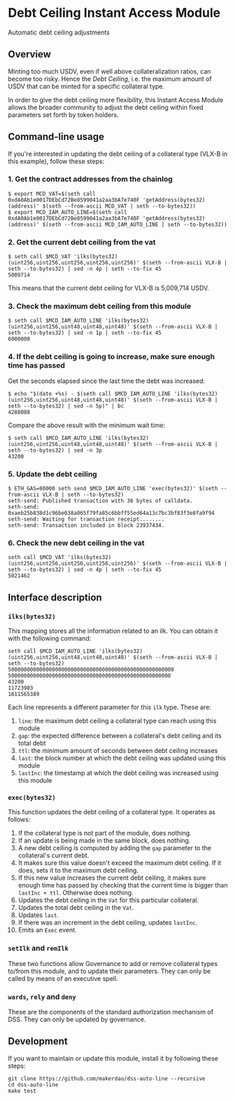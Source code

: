# Debt Ceiling Instant Access Module

Automatic debt ceiling adjustments

## Overview

Minting too much USDV, even if well above collateralization ratios, can become too risky. Hence the *Debt Ceiling*, i.e. the maximum amount of USDV that can be minted for a specific collateral type.

In order to give the debt ceiling more flexibility, this Instant Access Module allows the broader community to adjust the debt ceiling within fixed parameters set forth by token holders.

[comment]: <> (Check out [MIP27]&#40;https://forum.makerdao.com/t/mip27-debt-ceiling-instant-access-module&#41; for more details and discussions.)

## Command-line usage

If you're interested in updating the debt ceiling of a collateral type (VLX-B in this example), follow these steps:

### 1. Get the contract addresses from the chainlog

```
$ export MCD_VAT=$(seth call 0xdA0Ab1e0017DEbCd72Be8599041a2aa3bA7e740F 'getAddress(bytes32)(address)' $(seth --from-ascii MCD_VAT | seth --to-bytes32))
$ export MCD_IAM_AUTO_LINE=$(seth call 0xdA0Ab1e0017DEbCd72Be8599041a2aa3bA7e740F 'getAddress(bytes32)(address)' $(seth --from-ascii MCD_IAM_AUTO_LINE | seth --to-bytes32))
```

### 2. Get the current debt ceiling from the vat

```
$ seth call $MCD_VAT 'ilks(bytes32)(uint256,uint256,uint256,uint256,uint256)' $(seth --from-ascii VLX-B | seth --to-bytes32) | sed -n 4p | seth --to-fix 45
5009714
```

This means that the current debt ceiling for VLX-B is 5,009,714 USDV.

### 3. Check the maximum debt ceiling from this module

```
$ seth call $MCD_IAM_AUTO_LINE 'ilks(bytes32)(uint256,uint256,uint48,uint48,uint48)' $(seth --from-ascii VLX-B | seth --to-bytes32) | sed -n 1p | seth --to-fix 45
6000000
```

### 4. If the debt ceiling is going to increase, make sure enough time has passed

Get the seconds elapsed since the last time the debt was increased:

```
$ echo "$(date +%s) - $(seth call $MCD_IAM_AUTO_LINE 'ilks(bytes32)(uint256,uint256,uint48,uint48,uint48)' $(seth --from-ascii VLX-B | seth --to-bytes32) | sed -n 5p)" | bc
4288088
```

Compare the above result with the minimum wait time:

```
$ seth call $MCD_IAM_AUTO_LINE 'ilks(bytes32)(uint256,uint256,uint48,uint48,uint48)' $(seth --from-ascii VLX-B | seth --to-bytes32) | sed -n 3p
43200
```

### 5. Update the debt ceiling

```
$ ETH_GAS=80000 seth send $MCD_IAM_AUTO_LINE 'exec(bytes32)' $(seth --from-ascii VLX-B | seth --to-bytes32)
seth-send: Published transaction with 36 bytes of calldata.
seth-send: 0xaeb25b838d1c96be038a065f79fa85c6bbff55ed64a13c7bc3bf83f3e8fa9f94
seth-send: Waiting for transaction receipt........
seth-send: Transaction included in block 23937434.
```

### 6. Check the new debt ceiling in the vat

```
seth call $MCD_VAT 'ilks(bytes32)(uint256,uint256,uint256,uint256,uint256)' $(seth --from-ascii VLX-B | seth --to-bytes32) | sed -n 4p | seth --to-fix 45
5021462
```

## Interface description

### `ilks(bytes32)`

This mapping stores all the information related to an ilk. You can obtain it with the following command:

```
seth call $MCD_IAM_AUTO_LINE 'ilks(bytes32)(uint256,uint256,uint48,uint48,uint48)' $(seth --from-ascii VLX-B | seth --to-bytes32)
50000000000000000000000000000000000000000000000000000
5000000000000000000000000000000000000000000000000000
43200
11723903
1611565389
```

Each line represents a different parameter for this `ilk` type. These are:
1. `line`: the maximum debt ceiling a collateral type can reach using this module
2. `gap`: the expected difference between a collateral's debt ceiling and its total debt
3. `ttl`: the minimum amount of seconds between debt ceiling increases
4. `last`: the block number at which the debt ceiling was updated using this module
5. `lastInc`: the timestamp at which the debt ceiling was increased using this module

### `exec(bytes32)`

This function updates the debt ceiling of a collateral type. It operates as follows:

1. If the collateral type is not part of the module, does nothing.
2. If an update is being made in the same block, does nothing.
3. A new debt ceiling is computed by adding the `gap` parameter to the collateral's current debt.
4. It makes sure this value doesn't exceed the maximum debt ceiling. If it does, sets it to the maximum debt ceiling.
5. If this new value increases the current debt ceiling, it makes sure enough time has passed by checking that the current time is bigger than `lastInc + ttl`. Otherwise does nothing.
6. Updates the debt ceiling in the `Vat` for this particular collateral.
7. Updates the total debt ceiling in the `Vat`.
8. Updates `last`.
9. If there was an increment in the debt ceiling, updates `lastInc`.
10. Emits an `Exec` event.

### `setIlk` and `remIlk`

These two functions allow Governance to add or remove collateral types to/from this module, and to update their parameters. They can only be called by means of an executive spell.

### `wards`, `rely` and `deny`

These are the components of the standard authorization mechanism of DSS. They can only be updated by governance.

## Development

If you want to maintain or update this module, install it by following these steps:

```
git clone https://github.com/makerdao/dss-auto-line --recursive
cd dss-auto-line
make test
```
